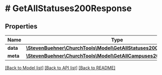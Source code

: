 # # GetAllStatuses200Response

## Properties

Name | Type | Description | Notes
------------ | ------------- | ------------- | -------------
**data** | [**\StevenBuehner\ChurchTools\Model\GetAllStatuses200ResponseDataInner[]**](GetAllStatuses200ResponseDataInner.md) |  | [optional]
**meta** | [**\StevenBuehner\ChurchTools\Model\GetAllCampuses200ResponseMeta**](GetAllCampuses200ResponseMeta.md) |  | [optional]

[[Back to Model list]](../../README.md#models) [[Back to API list]](../../README.md#endpoints) [[Back to README]](../../README.md)
